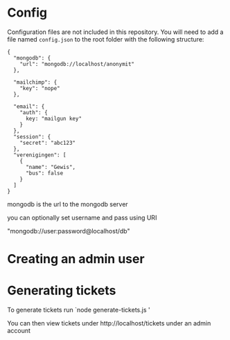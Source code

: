 # Config

Configuration files are not included in this repository. You will need to add a file named `config.json` to the root folder with the following structure:

    {
      "mongodb": {
        "url": "mongodb://localhost/anonymit"
      },

      "mailchimp": {
        "key": "nope"
      },

      "email": {
        "auth": {
          key: "mailgun key"
        }
      },
      "session": {
        "secret": "abc123"
      },
      "verenigingen": [
        {
          "name": "Gewis",
          "bus": false
        }
      ]
    }

mongodb is the url to the mongodb server

you can optionally set username and pass using URI

"mongodb://user:password@localhost/db"


# Creating an admin user

# Generating tickets

To generate tickets run `node generate-tickets.js <number-of-tickets>'

You can then view tickets under http://localhost/tickets under an admin account

